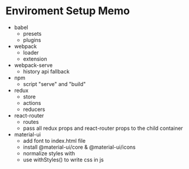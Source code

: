 # Enviroment Setup Memo

- babel
  - presets
  - plugins
- webpack
  - loader
  - extension
- webpack-serve
  - history api fallback
- npm
  - script "serve" and "build"
- redux
  - store
  - actions
  - reducers
- react-router
  - routes
  - pass all redux props and react-router props to the child container
- material-ui
  - add font to index.html file
  - install @material-ui/core & @material-ui/icons
  - normalize styles with <CssBaseline />
  - use withStyles() to write css in js
